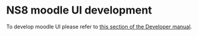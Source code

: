 # NS8 moodle UI development

To develop moodle UI please refer to [this section of the Developer manual](https://nethserver.github.io/ns8-core/ui/modules/#module-ui-development).
